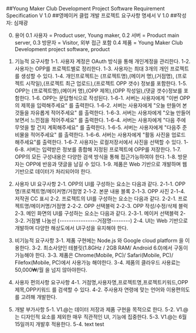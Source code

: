 ##Young Maker Club Development Project Software Requirement Specification   V 1.0
##영메이커 클럽 개발 프로젝트 요구사항 명세서 V 1.0 
##작성자: 심재광

0. 용어
	0.1 사용자 = Product user, Young maker, 
	0.2 서버 = Product main server,
	0.3 방문자 = Visitor, 외부 접근 포함
	0.4 제품 = Young Maker Club Development project software, product

1. 기능적 요구사항
	1-1. 사용자 계정은 OAuth 방식을 통해 개인계정을 관리한다.
	1-2. 사용자는 OPP를 프로젝트별로 정리한다.
	1-3. 사용자는 최대 3개의 개인 프로젝트를 생성할 수 있다.
	1-4. 개인프로젝트는 (프로젝트명),(메이커 명),(거점명), (프로젝트 시작일),(프로젝트 최근 업로드),(프로젝트 OPP 갯수) 정보를 포함한다.
	1-5. OPP는 (프로젝트명),(메이커 명),(OPP 제목),(OPP 작성일),(댓글 갯수)정보를 포함한다.
	1-6. OPP는 문답형식으로 작성된다.
		1-6-1. 서버는 사용자에게 "이번 OPP의 제목을 입력해주세요" 를 출력한다.
		1-6-2. 서버는 사용자에게 "오늘 만들어 본 것들을 자유롭게 적어주세요" 를 출력한다.
		1-6-3. 서버는 사용자에게 "오늘 만들어 보면서 느낀점을 적어주세요" 를 출력한다.
		1-6-4. 서버는 사용자에게 "다음 주에 무엇을 할 건지 계획해주세요" 를 출력한다.
		1-6-5. 서버는 사용자에게 "다음주 준비물을 적어주세요" 를 출력한다.
		1-6-6. 서버는 사용자에게 "활동 사진을 업로드 해주세요"를 출력한다.
		1-6-7. 사용자는 로컬저장서에서 사진을 선택할 수 있다.
		1-6-8. 서버는 입력받은 정보를 종합해 지정된 프로젝트에 OPP를 저장한다.
	1-7. OPP의 모든 구성내용은 다양한 검색 방식을 통해 접근가능하여야 한다.
	1-8. 방문자는 OPP에 반응과 댓글을 남길 수 있다.
	1-9. 제품은 Web 기반으로 개발하며 웹 기반으로 데이터가 처리되어야 한다.


2. 사용자 UI 요구사항
	2-1. OPP의 UI를 구성하는 요소는 다음과 같다.
		2-1-1. OPP명/프로젝트명/메이커명/거점명
		2-1-2. 본문 내용 블록
		2-1-3. OPP 사진
		2-1-4. 저작권 CC 표시
	2-2. 프로젝트의 UI를 구성하는 요소는 다음과 같다.
		2-2-1. 프로젝트명/메이커명/거점명
		2-2-2. OPP 선택블럭
		2-2-3. OPP 작성/수정/삭제 블럭
	2-3. 메인 화면의 UI를 구성하는 요소는 다음과 같다.
		2-3-1. 메이커 선택블럭
		2-3-2. 거점별 나눔선 (----------------거점명--------)
	2-4. UI는 Web 기반으로 개발하며 다양한 해상도에서 UI구성을 유지해야 한다.

3. 비기능적 요구사항
	3-1. 제품 구현에는 Node.js 와 Google cloud platform 을 이용한다.
	3-2. 최소사양인 테블릿(1.8GHz / 2GB RAM/ Android 6.0)에서 구동이 가능해야 한다.
	3-3. 제품은 Chrome(Mobile, PC)/ Safari(Mobile, PC)/ Filefox(Mobile, PC)에서 사용가능 해야한다.
	3-4. 제품의 클라우드 사용료는 50,000₩/월 을 넘지 않아야한다.

4. 사용자 편의사항 요구사항
	4-1. 거점명,사용자명,프로젝트명,프로젝트키워드,OPP제목,OPP키워드 를 검색할 수 있다.
	4-2. 주사용자 연령에 맞는 언어와 이용편의도를 고려해 개발한다.  

5. 개발 부가사항
	5-1. V1.@는 데이터 저장과 제품 구현을 목적으로 한다.
	5-2. V1.@는 디자인적 요소를 제외한 매우 직관적인 UI, 기능에 집중한다.
	5-3. V1.@는 6월 15일까지 개발후 적용한다. 
	5-4. text test
